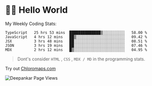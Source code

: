 # 👋🏽 Hello World 

<!--![Deepankar's github stats](https://github-readme-stats.vercel.app/api?username=Deep-Codes&count_private=true&show_icons=true&theme=radical)-->
My Weekly Coding Stats:

<!--START_SECTION:waka-->
```text
TypeScript   25 hrs 53 mins  ██████████████▒░░░░░░░░░░   58.00 % 
JavaScript   4 hrs 12 mins   ██▒░░░░░░░░░░░░░░░░░░░░░░   09.42 % 
JSX          3 hrs 48 mins   ██░░░░░░░░░░░░░░░░░░░░░░░   08.51 % 
JSON         3 hrs 19 mins   ██░░░░░░░░░░░░░░░░░░░░░░░   07.46 % 
MDX          2 hrs 12 mins   █▒░░░░░░░░░░░░░░░░░░░░░░░   04.95 % 
```
<!--END_SECTION:waka-->

> Dont's consider `HTML` , `CSS` , `MDX / MD` in the programming stats.

Try out [Chloromaps.com](https://www.chloromaps.com/)

<p align="left"> <img src="https://komarev.com/ghpvc/?username=Deep-Codes&label=Views&color=blue&style=plastic" alt="Deepankar Page Views" /> </p>
